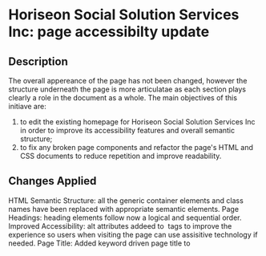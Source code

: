 # Horiseon Social Solution Services Inc: page accessibilty update

## Description

The overall appereance of the page has not been changed, however the structure underneath the page is more articulatae as each section plays clearly a role in the document as a whole.
The main objectives of this initiave are:
1) to edit the existing homepage for Horiseon Social Solution Services Inc in order to improve its accessibility features and overall semantic structure;
2) to fix any broken page components and refactor the page's HTML and CSS documents to reduce repetition and improve readability.

## Changes Applied

HTML Semantic Structure:  all the generic container elements and class names have been replaced  with appropriate semantic elements.
Page Headings: heading elements follow now a logical and sequential order.
Improved Accessibility: alt attributes addeed to <img> tags to improve the experience so users when visiting the page can use assisitive technology if needed.
Page Title: Added keyword driven page title to <title> element to improve SEO and help users with disabilities quickly understand the page's content and purpose.


## Credits

This project was completed in digital collaboration with:

- [Victor Biscio] <github profile to be added>
- [Sam Brooke] <github profile to be added>
- [Chris-Eric Dagbo] <github profile to be added>
- [Adama Sall] <github profile to be added>

## License
MIT 

